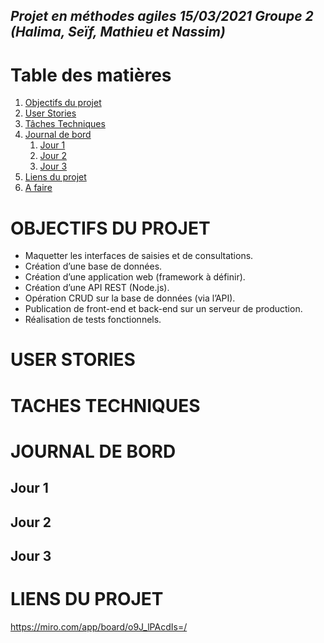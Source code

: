 ## *Projet en méthodes agiles 15/03/2021 Groupe 2 (Halima, Seïf, Mathieu et Nassim)*

# Table des matières

1. [Objectifs du projet](#objectifs)
2. [User Stories](#userstories)
3. [Tâches Techniques](#tasks)
4. [Journal de bord](#journal)
   1. [Jour 1](#jour1)
   2. [Jour 2](#jour2)
   3. [Jour 3](#jour3)
5. [Liens du projet](#links)  
6. [A faire](#todo)

# **OBJECTIFS DU PROJET <a name="objectifs"></a>**

-   Maquetter les interfaces de saisies et de consultations.
-   Création d’une base de données.
-   Création d’une application web (framework à définir).
-   Création d’une API REST (Node.js).
-   Opération CRUD sur la base de données (via l’API).
-   Publication de front-end et back-end sur un serveur de production.
-   Réalisation de tests fonctionnels.

# **USER STORIES <a name="userstories"></a>**

# **TACHES TECHNIQUES <a name="tasks"></a>**

# **JOURNAL DE BORD <a name="journal"></a>**

## **Jour 1**<a name="jour1"></a>

## **Jour 2**<a name="jour2"></a>

## **Jour 3**<a name="jour3"></a>

# **LIENS DU PROJET <a name="links"></a>**

https://miro.com/app/board/o9J_lPAcdIs=/